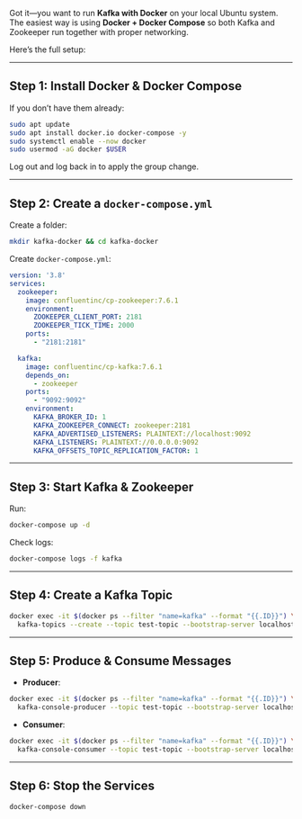 Got it—you want to run **Kafka with Docker** on your local Ubuntu system. The easiest way is using **Docker + Docker Compose** so both Kafka and Zookeeper run together with proper networking.

Here’s the full setup:

---

## **Step 1: Install Docker & Docker Compose**

If you don’t have them already:

```bash
sudo apt update
sudo apt install docker.io docker-compose -y
sudo systemctl enable --now docker
sudo usermod -aG docker $USER
```

Log out and log back in to apply the group change.

---

## **Step 2: Create a `docker-compose.yml`**

Create a folder:

```bash
mkdir kafka-docker && cd kafka-docker
```

Create `docker-compose.yml`:

```yaml
version: '3.8'
services:
  zookeeper:
    image: confluentinc/cp-zookeeper:7.6.1
    environment:
      ZOOKEEPER_CLIENT_PORT: 2181
      ZOOKEEPER_TICK_TIME: 2000
    ports:
      - "2181:2181"

  kafka:
    image: confluentinc/cp-kafka:7.6.1
    depends_on:
      - zookeeper
    ports:
      - "9092:9092"
    environment:
      KAFKA_BROKER_ID: 1
      KAFKA_ZOOKEEPER_CONNECT: zookeeper:2181
      KAFKA_ADVERTISED_LISTENERS: PLAINTEXT://localhost:9092
      KAFKA_LISTENERS: PLAINTEXT://0.0.0.0:9092
      KAFKA_OFFSETS_TOPIC_REPLICATION_FACTOR: 1
```

---

## **Step 3: Start Kafka & Zookeeper**

Run:

```bash
docker-compose up -d
```

Check logs:

```bash
docker-compose logs -f kafka
```

---

## **Step 4: Create a Kafka Topic**

```bash
docker exec -it $(docker ps --filter "name=kafka" --format "{{.ID}}") \
  kafka-topics --create --topic test-topic --bootstrap-server localhost:9092 --partitions 1 --replication-factor 1
```

---

## **Step 5: Produce & Consume Messages**

* **Producer**:

```bash
docker exec -it $(docker ps --filter "name=kafka" --format "{{.ID}}") \
  kafka-console-producer --topic test-topic --bootstrap-server localhost:9092
```

* **Consumer**:

```bash
docker exec -it $(docker ps --filter "name=kafka" --format "{{.ID}}") \
  kafka-console-consumer --topic test-topic --bootstrap-server localhost:9092 --from-beginning
```

---

## **Step 6: Stop the Services**

```bash
docker-compose down
```
